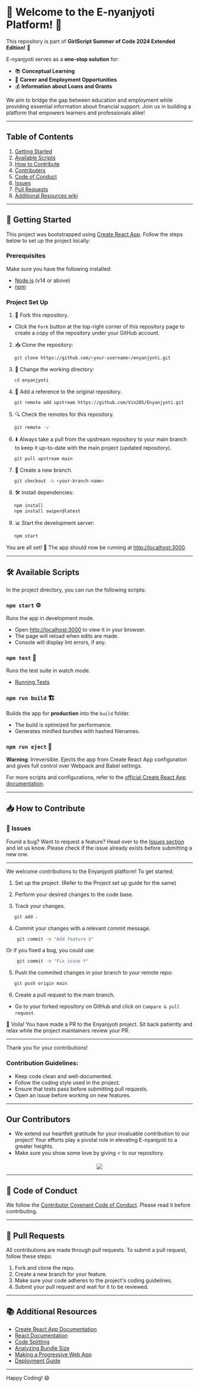 
# 🎉 Welcome to the E-nyanjyoti Platform! 🌟

This repository is part of **GirlScript Summer of Code 2024 Extended Edition!** 🚀

E-nyanjyoti serves as a **one-stop solution** for:
- 📚 **Conceptual Learning**
- 💼 **Career and Employment Opportunities**
- 💰 **Information about Loans and Grants**

We aim to bridge the gap between education and employment while providing essential information about financial support. Join us in building a platform that empowers learners and professionals alike!

---

## Table of Contents
1. [Getting Started](#getting-started)
2. [Available Scripts](#available-scripts)
3. [How to Contribute](https://github.com/Vin205/Enyanjyoti/blob/main/CONTRIBUTING.md)
4. [Contributers](#our-contributors)
5. [Code of Conduct](https://github.com/Vin205/Enyanjyoti/blob/main/CODE_OF_CONDUCT.md)
6. [Issues](https://github.com/Vin205/Enyanjyoti/issues)
7. [Pull Requests](https://github.com/Vin205/Enyanjyoti/pulls)
8. [Additional Resources wiki](https://github.com/Vin205/Enyanjyoti/wiki)

---

## 🚀 Getting Started

This project was bootstrapped using [Create React App](https://github.com/facebook/create-react-app). Follow the steps below to set up the project locally:

### Prerequisites

Make sure you have the following installed:
- [Node.js](https://nodejs.org/en/) (v14 or above)
- [npm](https://www.npmjs.com/get-npm)

### Project Set Up 

1. 🍴 Fork this repository. 

- Click the `Fork` button at the top-right corner of this repository page to create a copy of the repository under your GitHub account.

2. 📥 Clone the repository:
```bash
   git clone https://github.com/<your-username>/enyanjyoti.git
   ```

3. 📂 Change the working directory: 
```bash
   cd enyanjyoti
   ```

4. 🔗 Add a reference to the original repository.
```bash
   git remote add upstream https://github.com/Vin205/Enyanjyoti.git
   ```

5. 🔍 Check the remotes for this repository.
```bash
   git remote -v
   ```

6. ⬇️ Always take a pull from the upstream repository to your main branch to keep it up-to-date with the main project (updated repository).
```bash
   git pull upstream main
   ```

7. 🌿 Create a new branch. 
```bash
   git checkout -b <your-branch-name>
   ```

8. 🛠️ Install dependencies:
```bash
   npm install
   npm install swiper@latest
   ```

9. 📊 Start the development server:
```bash
   npm start
   ```

You are all set! 🎉
The app should now be running at [http://localhost:3000](http://localhost:3000).

---

## 🛠️ Available Scripts

In the project directory, you can run the following scripts:

### **`npm start`** ⚙️
Runs the app in development mode.  
- Open [http://localhost:3000](http://localhost:3000) to view it in your browser.
- The page will reload when edits are made.
- Console will display lint errors, if any.

### **`npm test`** 🧪
Runs the test suite in watch mode.  
- [Running Tests](https://facebook.github.io/create-react-app/docs/running-tests)

### **`npm run build`** 🏗️
Builds the app for **production** into the `build` folder.  
- The build is optimized for performance.
- Generates minified bundles with hashed filenames.

### **`npm run eject`** 🔧
**Warning**: Irreversible. Ejects the app from Create React App configuration and gives full control over Webpack and Babel settings.

For more scripts and configurations, refer to the [official Create React App documentation](https://facebook.github.io/create-react-app/docs/getting-started).

---

## 📥 How to Contribute

### 🐛 Issues

Found a bug? Want to request a feature? Head over to the [Issues section](https://github.com/your-repo/issues) and let us know. Please check if the issue already exists before submitting a new one.

---

We welcome contributions to the Enyanjyoti platform! To get started:

1. Set up the project. (Refer to the Project set up guide for the same)

2. Perform your desired changes to the code base. 

3. Track your changes.
```bash
   git add .
   ```

4. Commit your changes with a relevant commit message. 

```bash
    git commit -m "Add feature X"
   ```
   Or if you fixed a bug, you could use:

```bash
    git commit -m "Fix issue Y"
   ```

5. Push the commited changes in your branch to your remote repo:

```bash
   git push origin main
   ```

6. Create a pull request to the main branch. 

- Go to your forked repository on GitHub and click on `Compare & pull request`.

🎉 Voila! You have made a PR to the Enyanjyoti project. Sit back patiently and relax while the project maintainers review your PR.

---

Thank you for your contributions!

### Contribution Guidelines:
- Keep code clean and well-documented.
- Follow the coding style used in the project.
- Ensure that tests pass before submitting pull requests.
- Open an issue before working on new features.

---

## Our Contributors

- We extend our heartfelt gratitude for your invaluable contribution to our project! Your efforts play a pivotal role in elevating E-nyanjyoti to a greater heights.
- Make sure you show some love by giving ⭐ to our repository.

<div align="center">
  <a href="https://github.com/Vin205/Enyanjyoti">
    <img src="https://contrib.rocks/image?repo=Vin205/Enyanjyoti&&cachebust=2" />
  </a>
</div>

---

## 📜 Code of Conduct

We follow the [Contributor Covenant Code of Conduct](https://www.contributor-covenant.org/version/2/0/code_of_conduct/). Please read it before contributing.

---

## 🔄 Pull Requests

All contributions are made through pull requests. To submit a pull request, follow these steps:

1. Fork and clone the repo.
2. Create a new branch for your feature.
3. Make sure your code adheres to the project's coding guidelines.
4. Submit your pull request and wait for it to be reviewed.

---

## 📚 Additional Resources

- [Create React App Documentation](https://facebook.github.io/create-react-app/docs/getting-started)
- [React Documentation](https://reactjs.org/)
- [Code Splitting](https://facebook.github.io/create-react-app/docs/code-splitting)
- [Analyzing Bundle Size](https://facebook.github.io/create-react-app/docs/analyzing-the-bundle-size)
- [Making a Progressive Web App](https://facebook.github.io/create-react-app/docs/making-a-progressive-web-app)
- [Deployment Guide](https://facebook.github.io/create-react-app/docs/deployment)
  
---

Happy Coding! 😄
